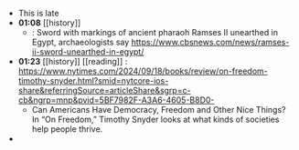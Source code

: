- This is late
- **01:08** [[history]]
	- : Sword with markings of ancient pharaoh Ramses II unearthed in Egypt, archaeologists say https://www.cbsnews.com/news/ramses-ii-sword-unearthed-in-egypt/
- **01:23** [[history]] [[reading]] : https://www.nytimes.com/2024/09/18/books/review/on-freedom-timothy-snyder.html?smid=nytcore-ios-share&referringSource=articleShare&sgrp=c-cb&ngrp=mnp&pvid=5BF7982F-A3A6-4605-B8D0-
	- Can Americans Have Democracy, Freedom and Other Nice Things?
	  In “On Freedom,” Timothy Snyder looks at what kinds of societies help people thrive.
-